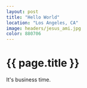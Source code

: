 ```yaml
---
layout: post
title: "Hello World"
location: "Los Angeles, CA"
image: headers/jesus_ami.jpg
color: 880706
---
```


{{ page.title }}
================

It's business time.

